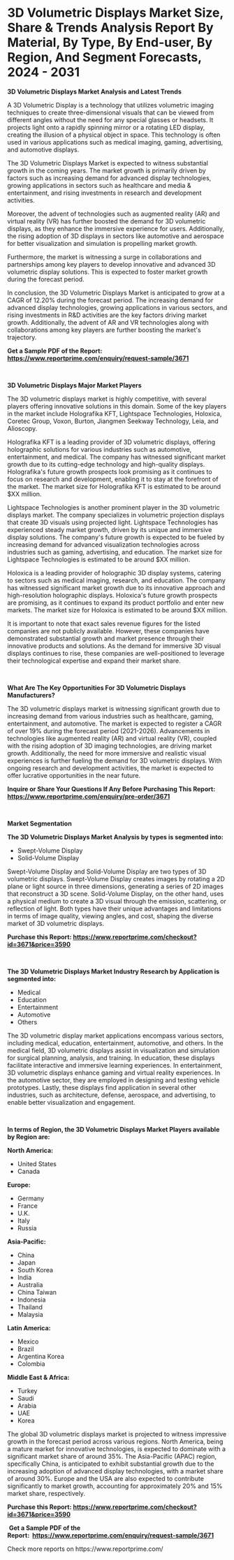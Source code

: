 <p><h1>3D Volumetric Displays Market Size, Share & Trends Analysis Report By Material, By Type, By End-user, By Region, And Segment Forecasts, 2024 - 2031</h1></p><p><strong>3D Volumetric Displays Market Analysis and Latest Trends</strong></p>
<p><p>A 3D Volumetric Display is a technology that utilizes volumetric imaging techniques to create three-dimensional visuals that can be viewed from different angles without the need for any special glasses or headsets. It projects light onto a rapidly spinning mirror or a rotating LED display, creating the illusion of a physical object in space. This technology is often used in various applications such as medical imaging, gaming, advertising, and automotive displays.</p><p>The 3D Volumetric Displays Market is expected to witness substantial growth in the coming years. The market growth is primarily driven by factors such as increasing demand for advanced display technologies, growing applications in sectors such as healthcare and media & entertainment, and rising investments in research and development activities.</p><p>Moreover, the advent of technologies such as augmented reality (AR) and virtual reality (VR) has further boosted the demand for 3D volumetric displays, as they enhance the immersive experience for users. Additionally, the rising adoption of 3D displays in sectors like automotive and aerospace for better visualization and simulation is propelling market growth.</p><p>Furthermore, the market is witnessing a surge in collaborations and partnerships among key players to develop innovative and advanced 3D volumetric display solutions. This is expected to foster market growth during the forecast period.</p><p>In conclusion, the 3D Volumetric Displays Market is anticipated to grow at a CAGR of 12.20% during the forecast period. The increasing demand for advanced display technologies, growing applications in various sectors, and rising investments in R&D activities are the key factors driving market growth. Additionally, the advent of AR and VR technologies along with collaborations among key players are further boosting the market's trajectory.</p></p>
<p><strong>Get a Sample PDF of the Report:&nbsp; <a href="https://www.reportprime.com/enquiry/request-sample/3671">https://www.reportprime.com/enquiry/request-sample/3671</a></strong></p>
<p>&nbsp;</p>
<p><strong>3D Volumetric Displays Major Market Players</strong></p>
<p><p>The 3D volumetric displays market is highly competitive, with several players offering innovative solutions in this domain. Some of the key players in the market include Holografika KFT, Lightspace Technologies, Holoxica, Coretec Group, Voxon, Burton, Jiangmen Seekway Technology, Leia, and Alioscopy.</p><p>Holografika KFT is a leading provider of 3D volumetric displays, offering holographic solutions for various industries such as automotive, entertainment, and medical. The company has witnessed significant market growth due to its cutting-edge technology and high-quality displays. Holografika's future growth prospects look promising as it continues to focus on research and development, enabling it to stay at the forefront of the market. The market size for Holografika KFT is estimated to be around $XX million.</p><p>Lightspace Technologies is another prominent player in the 3D volumetric displays market. The company specializes in volumetric projection displays that create 3D visuals using projected light. Lightspace Technologies has experienced steady market growth, driven by its unique and immersive display solutions. The company's future growth is expected to be fueled by increasing demand for advanced visualization technologies across industries such as gaming, advertising, and education. The market size for Lightspace Technologies is estimated to be around $XX million.</p><p>Holoxica is a leading provider of holographic 3D display systems, catering to sectors such as medical imaging, research, and education. The company has witnessed significant market growth due to its innovative approach and high-resolution holographic displays. Holoxica's future growth prospects are promising, as it continues to expand its product portfolio and enter new markets. The market size for Holoxica is estimated to be around $XX million.</p><p>It is important to note that exact sales revenue figures for the listed companies are not publicly available. However, these companies have demonstrated substantial growth and market presence through their innovative products and solutions. As the demand for immersive 3D visual displays continues to rise, these companies are well-positioned to leverage their technological expertise and expand their market share.</p></p>
<p>&nbsp;</p>
<p><strong>What Are The Key Opportunities For 3D Volumetric Displays Manufacturers?</strong></p>
<p><p>The 3D volumetric displays market is witnessing significant growth due to increasing demand from various industries such as healthcare, gaming, entertainment, and automotive. The market is expected to register a CAGR of over 19% during the forecast period (2021-2026). Advancements in technologies like augmented reality (AR) and virtual reality (VR), coupled with the rising adoption of 3D imaging technologies, are driving market growth. Additionally, the need for more immersive and realistic visual experiences is further fueling the demand for 3D volumetric displays. With ongoing research and development activities, the market is expected to offer lucrative opportunities in the near future.</p></p>
<p><strong>Inquire or Share Your Questions If Any Before Purchasing This Report: <a href="https://www.reportprime.com/enquiry/pre-order/3671">https://www.reportprime.com/enquiry/pre-order/3671</a></strong></p>
<p>&nbsp;</p>
<p><strong>Market Segmentation</strong></p>
<p><strong>The 3D Volumetric Displays Market Analysis by types is segmented into:</strong></p>
<p><ul><li>Swept-Volume Display</li><li>Solid-Volume Display</li></ul></p>
<p><p>Swept-Volume Display and Solid-Volume Display are two types of 3D volumetric displays. Swept-Volume Display creates images by rotating a 2D plane or light source in three dimensions, generating a series of 2D images that reconstruct a 3D scene. Solid-Volume Display, on the other hand, uses a physical medium to create a 3D visual through the emission, scattering, or reflection of light. Both types have their unique advantages and limitations in terms of image quality, viewing angles, and cost, shaping the diverse market of 3D volumetric displays.</p></p>
<p><strong>Purchase this Report:&nbsp;<a href="https://www.reportprime.com/checkout?id=3671&price=3590">https://www.reportprime.com/checkout?id=3671&price=3590</a></strong></p>
<p>&nbsp;</p>
<p><strong>The 3D Volumetric Displays Market Industry Research by Application is segmented into:</strong></p>
<p><ul><li>Medical</li><li>Education</li><li>Entertainment</li><li>Automotive</li><li>Others</li></ul></p>
<p><p>The 3D volumetric display market applications encompass various sectors, including medical, education, entertainment, automotive, and others. In the medical field, 3D volumetric displays assist in visualization and simulation for surgical planning, analysis, and training. In education, these displays facilitate interactive and immersive learning experiences. In entertainment, 3D volumetric displays enhance gaming and virtual reality experiences. In the automotive sector, they are employed in designing and testing vehicle prototypes. Lastly, these displays find application in several other industries, such as architecture, defense, aerospace, and advertising, to enable better visualization and engagement.</p></p>
<p>&nbsp;</p>
<p><strong>In terms of Region, the 3D Volumetric Displays Market Players available by Region are:</strong></p>
<p>
    <p> <strong> North America: </strong>
        <ul>
            <li>United States</li>
            <li>Canada</li>
        </ul>
        </p> 
    <p> <strong> Europe: </strong>
        <ul>
            <li>Germany</li>
            <li>France</li>
            <li>U.K.</li>
            <li>Italy</li>
            <li>Russia</li>
        </ul>
        </p> 
    <p> <strong> Asia-Pacific: </strong>
        <ul>
            <li>China</li>
            <li>Japan</li>
            <li>South Korea</li>
            <li>India</li>
            <li>Australia</li>
            <li>China Taiwan</li>
            <li>Indonesia</li>
            <li>Thailand</li>
            <li>Malaysia</li>
        </ul>
        </p> 
    <p> <strong> Latin America: </strong>
        <ul>
            <li>Mexico</li>
            <li>Brazil</li>
            <li>Argentina Korea</li>
            <li>Colombia</li>
        </ul>
        </p> 
    <p> <strong> Middle East & Africa: </strong>
        <ul>
            <li>Turkey</li>
            <li>Saudi</li>
            <li>Arabia</li>
            <li>UAE</li>
            <li>Korea</li>
        </ul>
    </p>
    </p>
<p><p>The global 3D volumetric displays market is projected to witness impressive growth in the forecast period across various regions. North America, being a mature market for innovative technologies, is expected to dominate with a significant market share of around 35%. The Asia-Pacific (APAC) region, specifically China, is anticipated to exhibit substantial growth due to the increasing adoption of advanced display technologies, with a market share of around 30%. Europe and the USA are also expected to contribute significantly to market growth, accounting for approximately 20% and 15% market share, respectively.</p></p>
<p><strong>Purchase this Report: <a href="https://www.reportprime.com/checkout?id=3671&price=3590">https://www.reportprime.com/checkout?id=3671&price=3590</a></strong></p>
<p>&nbsp;<strong>Get a Sample PDF of the Report:&nbsp;&nbsp;<a href="https://www.reportprime.com/enquiry/request-sample/3671">https://www.reportprime.com/enquiry/request-sample/3671</a></strong></p>
<p><strong></strong></p>
<p>Check more reports on https://www.reportprime.com/</p>